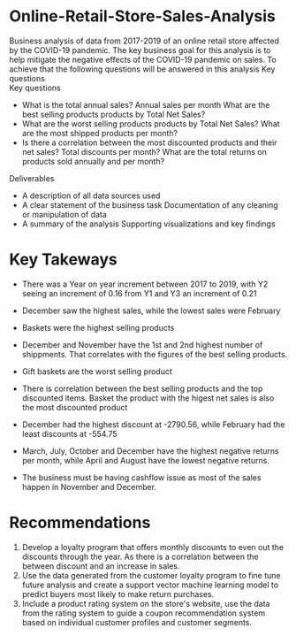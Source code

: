 # Online-Retail-Store-Sales-Analysis
Business analysis of data from 2017-2019 of an online retail store affected by the COVID-19 pandemic. The key business goal for this analysis is to help mitigate the negative effects of the COVID-19 pandemic on sales. To achieve that the following questions will be answered in this analysis Key questions  
Key questions
* What is the total annual sales? Annual sales per month What are the best selling products products by Total Net Sales? 
* What are the worst selling products products by Total Net Sales? What are the most shipped products per month? 
* Is there a correlation between the most discounted products and their net sales? Total discounts per month? What are the total returns on products sold annually and per month? 

Deliverables  
* A description of all data sources used 
* A clear statement of the business task Documentation of any cleaning or manipulation of data 
* A summary of the analysis Supporting visualizations and key findings

# Key Takeways

*   There was a Year on year increment between 2017 to 2019, with Y2 seeing an increment of 0.16 from Y1 and Y3 an increment of 0.21

*  December saw the highest sales, while the lowest sales were February 
*  Baskets were the highest selling products
*  December and November have the 1st and 2nd highest number of shippments. That correlates with the figures of the best selling products.  
*  Gift baskets are the worst selling product 
*  There is correlation between the best selling products and the top discounted items. Basket the product with the higest net sales is also the most discounted product 
* December had the highest discount at -2790.56, while February had the least discounts at -554.75
* March, July, October and December have the highest negative returns per month, while April and August have the lowest negative returns.
* The business must be having cashflow issue as most of the sales happen in November and December. 

# Recommendations

1.   Develop a loyalty program that offers monthly discounts to even out the discounts through the year. As there is a correlation between the between discount and an increase in sales.
2. Use the data generated from the customer loyalty program to fine tune future analysis and create a support vector machine learning model to predict buyers most likely to make return purchases.
3. Include a product rating system on the store's website, use the data from the rating system to guide a coupon recommendation system based on individual customer profiles and customer segments. 






